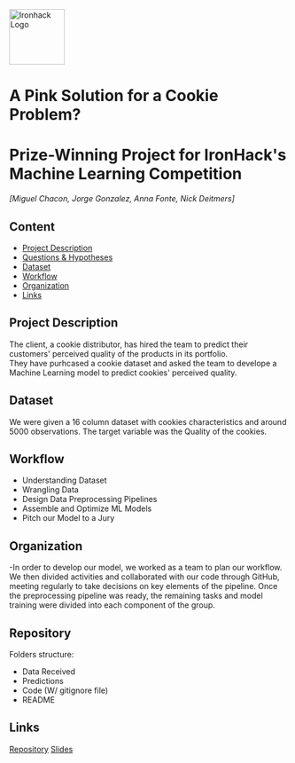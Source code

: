 <img src="https://bit.ly/2VnXWr2" alt="Ironhack Logo" width="100"/>

# A Pink Solution for a Cookie Problem? <br> 

# Prize-Winning Project for IronHack's Machine Learning Competition
*[Miguel Chacon, Jorge Gonzalez, Anna Fonte, Nick Deitmers]*

## Content
- [Project Description](#project-description)
- [Questions & Hypotheses](#questions-hypotheses)
- [Dataset](#dataset)
- [Workflow](#workflow)
- [Organization](#organization)
- [Links](#links)

## Project Description

The client, a cookie distributor, has hired the team to predict their customers' perceived quality of the products in its portfolio. <br> They have purhcased a cookie dataset and asked the team to develope a Machine Learning model to predict cookies' perceived quality.

## Dataset

We were given a 16 column dataset with cookies characteristics and around 5000 observations. The target variable was the Quality of the cookies.

## Workflow
- Understanding Dataset
- Wrangling Data
- Design Data Preprocessing Pipelines
- Assemble and Optimize ML Models
- Pitch our Model to a Jury


## Organization

-In order to develop our model, we worked as a team to plan our workflow. We then divided activities and collaborated with our code through GitHub, meeting regularly to take decisions on key elements of the pipeline.
Once the preprocessing pipeline was ready, the remaining tasks and model training were divided into each component of the group.

## Repository

Folders structure:
- Data Received
- Predictions
- Code (W/ gitignore file)
- README 
 
## Links


[Repository](https://github.com/Jyu-as)
[Slides](https://docs.google.com/presentation/d/18frdG9bB1sB6bIpgGy9Ig65OMHCl_X_GFGYrGOXZ6To/edit#slide=id.ga809319489_4_28)    
